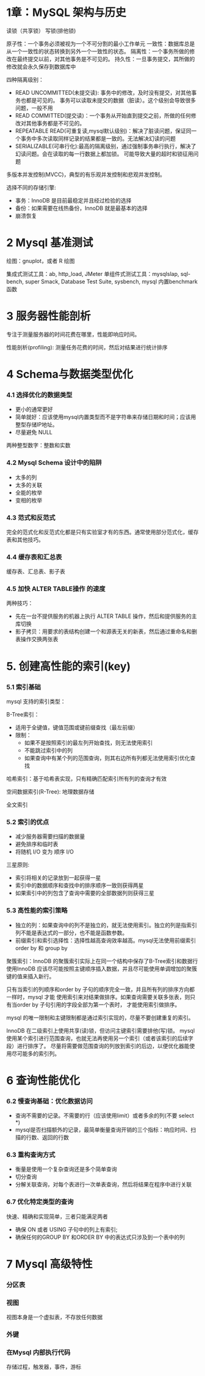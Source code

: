 # 1章：MySQL 架构与历史

读锁（共享锁）
写锁(排他锁)

原子性：一个事务必须被视为一个不可分割的最小工作单元
一致性：数据库总是从一个一致性的状态转换到另外一个一致性的状态。
隔离性：一个事务所做的修改在最终提交以前，对其他事务是不可见的。
持久性：一旦事务提交，其所做的修改就会永久保存到数据库中

四种隔离级别：
- READ UNCOMMITTED(未提交读): 事务中的修改，及时没有提交，对其他事务也都是可见的。
事务可以读取未提交的数据（脏读）。这个级别会导致很多问题，一般不用
- READ COMMITTED(提交读)：一个事务从开始直到提交之前，所做的任何修改对其他事务都是不可见的。
- REPEATABLE READ(可重复读,mysql默认级别)：解决了脏读问题，保证同一个事务中多次读取同样记录的结果都是一致的。无法解决幻读的问题
- SERIALIZABLE(可串行化):最高的隔离级别，通过强制事务串行执行，解决了幻读问题。会在读取的每一行数据上都加锁。 可能导致大量的超时和锁征用问题

多版本并发控制(MVCC)，典型的有乐观并发控制和悲观并发控制。

选择不同的存储引擎:
- 事务：InnoDB 是目前最稳定并且经过检验的选择
- 备份：如果需要在线热备份，InnoDB 就是最基本的选择
- 崩溃恢复

# 2 Mysql 基准测试

绘图：gnuplot，或者 R 绘图

集成式测试工具：ab, http_load, JMeter
单组件式测试工具：mysqlslap, sql-bench, super Smack, Database Test Suite, sysbench, mysql 内置benchmark 函数


# 3 服务器性能剖析
专注于测量服务器的时间花费在哪里，性能即响应时间。

性能剖析(profiling): 测量任务花费的时间，然后对结果进行统计排序

# 4 Schema与数据类型优化

### 4.1 选择优化的数据类型

- 更小的通常更好
- 简单就好：应该使用mysql内置类型而不是字符串来存储日期和时间；应该用整型存储IP地址。
- 尽量避免 NULL

两种整型数字：整数和实数

### 4.2 Mysql Schema 设计中的陷阱
- 太多的列
- 太多的关联
- 全能的枚举
- 变相的枚举

### 4.3 范式和反范式
完全的范式化和反范式化都是只有实验室才有的东西。通常使用部分范式化，缓存表和其他技巧。

### 4.4 缓存表和汇总表
缓存表、汇总表、影子表

### 4.5 加快 ALTER TABLE操作 的速度
两种技巧：
- 先在一台不提供服务的机器上执行 ALTER TABLE 操作，然后和提供服务的主库切换
- 影子拷贝：用要求的表结构创建一个和源表无关的新表，然后通过重命名和删表操作交换两张表


# 5. 创建高性能的索引(key)

### 5.1 索引基础
mysql 支持的索引类型：

B-Tree索引：
- 适用于全键值，键值范围或键前缀查找（最左前缀）
- 限制：
    - 如果不是按照索引的最左列开始查找，则无法使用索引
    - 不能跳过索引中的列
    - 如果查询中有某个列的范围查询，则其右边所有列都无法使用索引优化查找

哈希索引：基于哈希表实现，只有精确匹配索引所有列的查询才有效

空间数据索引(R-Tree): 地理数据存储

全文索引

### 5.2 索引的优点
- 减少服务器需要扫描的数据量
- 避免排序和临时表
- 将随机 I/O 变为 顺序 I/O

三星原则:
- 索引将相关的记录放到一起获得一星
- 索引中的数据顺序和查找中的排序顺序一致则获得两星
- 如果索引中的列包含了查询中需要的全部数据列则获得三星

### 5.3 高性能的索引策略

- 独立的列：如果查询中的列不是独立的，就无法使用索引。独立的列是指索引列不能是表达式的一部分，也不能是函数参数。
- 前缀索引和索引选择性：选择性越高查询效率越高。mysql无法使用前缀索引 order by 和 group by

聚簇索引：InnoDB 的聚簇索引实际上在同一个结构中保存了B-Tree索引和数据行
使用InnoDB 应该尽可能按照主键顺序插入数据，并且尽可能使用单调增加的聚簇键的值来插入新行。

只有当索引的列顺序和order by 子句的顺序完全一致，并且所有列的排序方向都一样时，mysql 才能
使用索引来对结果做排序。如果查询需要关联多张表，则只有当order by 子句引用的字段全部为第一个表时，
才能使用索引做排序。

mysql 的唯一限制和主键限制都是通过索引实现的，尽量不要创建重复的索引。

InnoDB 在二级索引上使用共享(读)锁，但访问主键索引需要排他(写)锁。
mysql 使用某个索引进行范围查询，也就无法再使用另一个索引（或者该索引的后续字段）进行排序了。
尽量将需要做范围查询的列放到索引的后边，以便优化器能使用尽可能多的索引列。


# 6 查询性能优化

### 6.2 慢查询基础：优化数据访问
- 查询不需要的记录。不需要的行（应该使用limit）或者多余的列(不要 select *)
- mysql是否扫描额外的记录，最简单衡量查询开销的三个指标：响应时间、扫描的行数、返回的行数

### 6.3 重构查询方式
- 衡量是使用一个复杂查询还是多个简单查询
- 切分查询
- 分解关联查询，对每个表进行一次单表查询，然后将结果在程序中进行关联

### 6.7 优化特定类型的查询
快速、精确和实现简单，三者只能满足两者

- 确保 ON 或者 USING 子句中的列上有索引;
- 确保任何的GROUP BY 和ORDER BY 中的表达式只涉及到一个表中的列


# 7 Mysql 高级特性
### 分区表

### 视图
视图本身是一个虚拟表，不存放任何数据

### 外键

### 在Mysql 内部执行代码
存储过程，触发器，事件，游标
